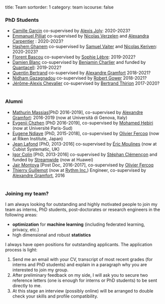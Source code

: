 title: Team
sortorder: 1
category: team
iscourse: false

### PhD Students

- [Camille Garcin](???) co-supervised by [Alexis Joly](http://www-sop.inria.fr/members/Alexis.Joly/wiki/pmwiki.php): 2020-2023?
- [Emmanuel Pilliat](???) co-supervised by [Nicolas Verzelen](http://nicolas.verzelen.free.fr/) and [Alexandra Carpentier](https://sites.google.com/site/alexandracarpentierresearch/http://nicolas.verzelen.free.fr/) : 2020-2023?
- [Hashem Ghanem](???) co-supervised by [Samuel Vaiter](https://samuelvaiter.com/) and [Nicolas Keriven](https://nkeriven.github.io/): 2020-2023?
- [Florent Bascou](https://bascouflorent.github.io) co-supervised by [Sophie Lèbre](http://www.univ-montp3.fr/miap/~lebre/): 2019-2022?
- [Damien Blanc](https://???) co-supervised by [Benjamin Charlier](https://imag.umontpellier.fr/~charlier/index.php?page=index) and funded by [Quantacell](https://www.quantacell.com/): 2019-2022?
- [Quentin Bertrand](https://qb3.github.io/) co-supervised by [Alexandre Gramfort](http://alexandre.gramfort.net/) 2018-2021?
- [Nidham Gazagnadou](https://ngazagna.github.io/) co-supervised by [Robert Gower](https://perso.telecom-paristech.fr/rgower/) 2018-2021?
- [Jérôme-Alexis Chevalier](https://team.inria.fr/parietal/team-members/jerome-alexis-chevalier/) co-supervised by [Bertrand Thirion](https://team.inria.fr/parietal/team-members/bertrand-thirions-page/) 2017-2020?
<br/><br/>


### Alumni
- [Mathurin Massias](https://mathurinm.github.io)[PhD 2016-2019], co-supervised by [Alexandre Gramfort](http://alexandre.gramfort.net/): 2016-2019 (now at Università di Genova, Italy)
- [Evgenii Chzhen](https://echzhen.com/) [PhD 2016-2019], co-supervised by [Mohamed Hebiri](http://perso-math.univ-mlv.fr/users/hebiri.mohamed/) (now at Université Paris-Sud)
- [Eugene Ndiaye](https://eugenendiaye.github.io/) [PhD, 2015-2018], co-supervised by [Olivier Fercoq](http://perso.telecom-paristech.fr/~ofercoq/) (now at Riken Institute, Japan)
- [Jean Lafond](http://perso.telecom-paristech.fr/~lafond/) [PhD, 2013-2016]  co-supervised by [Éric Moulines](http://perso.telecom-paristech.fr/~moulines/) (now at Cubist Systematic, UK)
- [Igor Colin](http://perso.telecom-paristech.fr/~colin) [PhD, 2013-2016] co-supervised by [Stéphan Clémençon](http://perso.telecom-paristech.fr/~clemenco/) and funded by [Streamwide](http://www.streamwide.com/) (now at Huawei)
- [Jair Montoya](http://google.com) [Post Doc, 2016-2017], co-supervised by [Olivier Fercoq](http://perso.telecom-paristech.fr/~ofercoq/)
- [Thierry Guillemot](https://github.com/tguillemot) (now at [Rythm Inc.](https://dreem.com/fr/)) Engineer, co-supervised by [Alexandre Gramfort](http://alexandre.gramfort.net/), 2016<br/><br/>

### Joining my team?
I am always looking for outstanding and highly motivated people to join my team as interns, PhD students, post-doctorates or research engineers in the following areas:

- **optimization** for **machine learning** (including federated learning, privacy, etc.)
- high dimensional and robust **statistics**


I always have open positions for outstanding applicants.
The application process is light:

1. Send me an email with your CV, transcript of most recent grades (for interns and PhD students) and explain in a paragraph why you are interested to join my group.
2. After preliminary feedback on my side, I will ask you to secure two reference letters (one is enough for interns or PhD students) to be sent directly to me.
3. At this stage an interview (possibly online) will be arranged to double check your skills and profile compatibility.
